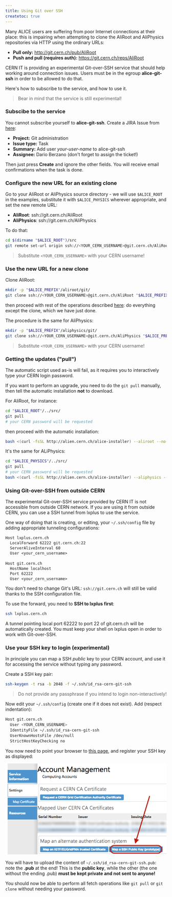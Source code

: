 ```yaml
---
title: Using Git over SSH
createtoc: true
---
```


Many ALICE users are suffering from poor Internet connections at their place:
this is impairing when attempting to clone the AliRoot and AliPhysics
repositories via HTTP using the ordinary URLs:

* **Pull only:** http://git.cern.ch/pub/AliRoot
* **Push and pull (requires auth):** https://git.cern.ch/reps/AliRoot

CERN IT is providing an experimental Git-over-SSH service that should help
working around connection issues. Users must be in the egroup **alice-git-ssh**
in order to be allowed to do that.

Here's how to subscribe to the service, and how to use it.

> Bear in mind that the service is still experimental!


### Subscibe to the service

You cannot subscribe yourself to **alice-git-ssh**. Create a JIRA Issue from
[here](https://alice.its.cern.ch/):

* **Project:** Git administration
* **Issue type:** Task
* **Summary:** Add user _your-user-name_ to alice-git-ssh
* **Assignee:** Dario Berzano (don't forget to assign the ticket!)

Then just press **Create** and ignore the other fields. You will receive email
confirmations when the task is done.


### Configure the new URL for an existing clone

Go to your AliRoot or AliPhysics source directory - we will use `$ALICE_ROOT` in
the examples, substitute it with `$ALICE_PHYSICS` wherever appropriate, and set
the new remote URL:

* **AliRoot**: ssh://git.cern.ch/AliRoot
* **AliPhysics**: ssh://git.cern.ch/AliPhysics

To do that:

```bash
cd $(dirname "$ALICE_ROOT")/src
git remote set-url origin ssh://<YOUR_CERN_USERNAME>@git.cern.ch/AliRoot
```

> Substitute `<YOUR_CERN_USERNAME>` with your CERN username!


### Use the new URL for a new clone

Clone AliRoot:

```bash
mkdir -p "$ALICE_PREFIX"/aliroot/git/
git clone ssh://<YOUR_CERN_USERNAME>@git.cern.ch/AliRoot "$ALICE_PREFIX"/aliroot/git/
```

then proceed with rest of the operations described
[here](/alice/install-aliroot/manual/#clone_and_configure_your_git_repository):
do everything except the clone, which we have just done.

The procedure is the same for AliPhysics:

```bash
mkdir -p "$ALICE_PREFIX"/aliphysics/git/
git clone ssh://<YOUR_CERN_USERNAME>@git.cern.ch/AliPhysics "$ALICE_PREFIX"/aliphysics/git/
```

> Substitute `<YOUR_CERN_USERNAME>` with your CERN username!


### Getting the updates ("pull")

The automatic script used as-is will fail, as it requires you to interactively
type your CERN login password.

If you want to perform an upgrade, you need to do the `git pull` manually, then
tell the automatic installation **not** to download.

For AliRoot, for instance:

```bash
cd "$ALICE_ROOT"/../src/
git pull
# your CERN password will be requested
```

then proceed with the automatic installation:

```bash
bash <(curl -fsSL http://alien.cern.ch/alice-installer) --aliroot --no-download
```

It's the same for ALiPhysics:

```bash
cd "$ALICE_PHYSICS"/../src/
git pull
# your CERN password will be requested
bash <(curl -fsSL http://alien.cern.ch/alice-installer) --aliphysics --no-download
```


### Using Git-over-SSH from outside CERN

The experimental Git-over-SSH service provided by CERN IT is not accessible from
outside CERN network. If you are using it from outside CERN, you can use a SSH
tunnel from lxplus to use the service.

One way of doing that is creating, or editing, your `~/.ssh/config` file by
adding appropriate tunneling configurations:

```
Host lxplus.cern.ch
  LocalForward 62222 git.cern.ch:22
  ServerAliveInterval 60
  User <your_cern_username>

Host git.cern.ch
  HostName localhost
  Port 62222
  User <your_cern_username>
```

You don't need to change Git's URL: `ssh://git.cern.ch` will still be valid
thanks to the SSH configuration file.

To use the forward, you need to **SSH to lxplus first**:

```bash
ssh lxplus.cern.ch
```

A tunnel pointing local port 62222 to port 22 of git.cern.ch will be
automatically created. You must keep your shell on lxplus open in order to work
with Git-over-SSH.


### Use your SSH key to login (experimental)

In principle you can map a SSH _public_ key to your CERN account, and use it for
accessing the service without typing any password.

Create a SSH key pair:

```bash
ssh-keygen -t rsa -b 2048 -f ~/.ssh/id_rsa-cern-git-ssh
```

> Do not provide any passphrase if you intend to login non-interactively!

Now edit your `~/.ssh/config` (create one if it does not exist). Add (respect
indentation):

```bash
Host git.cern.ch
  User <YOUR_CERN_USERNAME>
  IdentityFile ~/.ssh/id_rsa-cern-git-ssh
  UserKnownHostsFile /dev/null
  StrictHostKeyChecking no
```

You now need to point your browser to
[this page](https://resources.web.cern.ch/resources/Manage/Accounts/Settings.aspx),
and register your SSH key as displayed: 

![Register your SSH key](/images/posts/cern-ldap-register-ssh-key.png)

You will have to upload the content of `~/.ssh/id_rsa-cern-git-ssh.pub`: note
the **.pub** at the end! This is the **public key**, while the other (the one
without the ending .pub) **must be kept private and not sent to anyone!**

You should now be able to perform all fetch operations like `git pull` or
`git clone` without needing your password.
